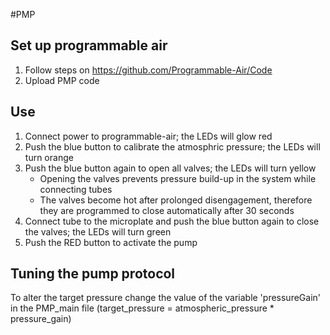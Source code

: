 #PMP
## Set up programmable air
1. Follow steps on https://github.com/Programmable-Air/Code
2. Upload PMP code

## Use 
1. Connect power to programmable-air; the LEDs will glow red
2. Push the blue button to calibrate the atmosphric pressure; the LEDs will turn orange
3. Push the blue button again to open all valves; the LEDs will turn yellow
    - Opening the valves prevents pressure build-up in the system while connecting tubes
    - The valves become hot after prolonged disengagement, therefore they are programmed to close automatically after 30 seconds
4. Connect tube to the microplate and push the blue button again to close the valves; the LEDs will turn green
5. Push the RED button to activate the pump

## Tuning the pump protocol
To alter the target pressure change the value of the variable 'pressureGain' in the PMP_main file
(target_pressure = atmospheric_pressure * pressure_gain)

